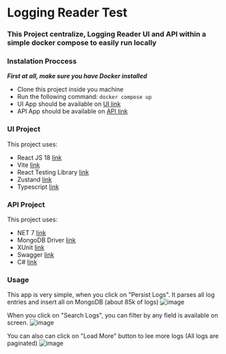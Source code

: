 # Logging Reader Test

### This Project centralize, Logging Reader UI and API within a simple docker compose to easily run locally

### Instalation Proccess

***First at all, make sure you have Docker installed***

 - Clone this project inside you machine
 - Run the following command: `docker compose up`
 - UI App should be available on [UI link](http://localhost:8080/)
 - API App should be available on [API link](http://localhost:5160/swagger/)


### UI Project

This project uses:

  - React JS 18 [link](https://pt-br.reactjs.org/)
  - Vite [link](https://vitejs.dev/)
  - React Testing Library [link](https://testing-library.com/docs/react-testing-library/intro/)
  - Zustand [link](https://github.com/pmndrs/zustand)
  - Typescript [link](https://www.typescriptlang.org/)

### API Project

This project uses:

  - NET 7 [link](https://dotnet.microsoft.com/en-us/download/dotnet/7.0)
  - MongoDB Driver [link](https://www.mongodb.com/docs/drivers/csharp/)
  - XUnit [link](https://xunit.net/)
  - Swagger [link](https://swagger.io/)
  - C# [link](https://learn.microsoft.com/pt-br/dotnet/csharp/)


### Usage
 
 This app is very simple, when you click on "Persist Logs". It parses all log entries and insert all on MongoDB (about 85k of logs)
 ![image](https://user-images.githubusercontent.com/36234150/209024318-d084a9bf-1557-41e4-8e01-b05f2f56e995.png)
 
 When you click on "Search Logs", you can filter by any field is available on screen.
 ![image](https://user-images.githubusercontent.com/36234150/209024265-705142bb-0e01-439e-9a4d-ff3367d1f9f7.png)

 You can also can click on "Load More" button to lee more logs (All logs are paginated)
 ![image](https://user-images.githubusercontent.com/36234150/209024284-b85f1ee7-ff37-4854-ba4b-6a01053ce1df.png)


